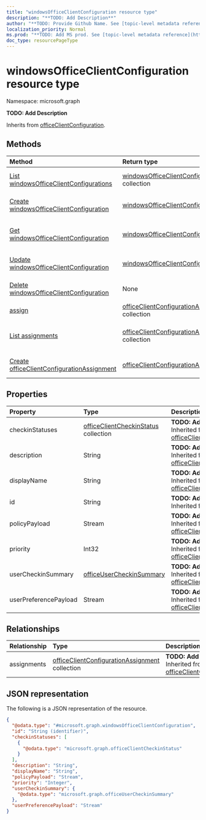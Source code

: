 ```yaml
---
title: "windowsOfficeClientConfiguration resource type"
description: "**TODO: Add Description**"
author: "**TODO: Provide Github Name. See [topic-level metadata reference](https://msgo.azurewebsites.net/add/document/guidelines/metadata.html#topic-level-metadata)**"
localization_priority: Normal
ms.prod: "**TODO: Add MS prod. See [topic-level metadata reference](https://msgo.azurewebsites.net/add/document/guidelines/metadata.html#topic-level-metadata)**"
doc_type: resourcePageType
---
```


# windowsOfficeClientConfiguration resource type

Namespace: microsoft.graph



**TODO: Add Description**


Inherits from [officeClientConfiguration](../resources/officeclientconfiguration.md).

## Methods
|Method|Return type|Description|
|:---|:---|:---|
|[List windowsOfficeClientConfigurations](../api/windowsofficeclientconfiguration-list.md)|[windowsOfficeClientConfiguration](../resources/windowsofficeclientconfiguration.md) collection|Get a list of the [windowsOfficeClientConfiguration](../resources/windowsofficeclientconfiguration.md) objects and their properties.|
|[Create windowsOfficeClientConfiguration](../api/windowsofficeclientconfiguration-create.md)|[windowsOfficeClientConfiguration](../resources/windowsofficeclientconfiguration.md)|Create a new [windowsOfficeClientConfiguration](../resources/windowsofficeclientconfiguration.md) object.|
|[Get windowsOfficeClientConfiguration](../api/windowsofficeclientconfiguration-get.md)|[windowsOfficeClientConfiguration](../resources/windowsofficeclientconfiguration.md)|Read the properties and relationships of a [windowsOfficeClientConfiguration](../resources/windowsofficeclientconfiguration.md) object.|
|[Update windowsOfficeClientConfiguration](../api/windowsofficeclientconfiguration-update.md)|[windowsOfficeClientConfiguration](../resources/windowsofficeclientconfiguration.md)|Update the properties of a [windowsOfficeClientConfiguration](../resources/windowsofficeclientconfiguration.md) object.|
|[Delete windowsOfficeClientConfiguration](../api/windowsofficeclientconfiguration-delete.md)|None|Deletes a [windowsOfficeClientConfiguration](../resources/windowsofficeclientconfiguration.md) object.|
|[assign](../api/windowsofficeclientconfiguration-assign.md)|[officeClientConfigurationAssignment](../resources/officeclientconfigurationassignment.md) collection|**TODO: Add Description**|
|[List assignments](../api/windowsofficeclientconfiguration-list-assignments.md)|[officeClientConfigurationAssignment](../resources/officeclientconfigurationassignment.md) collection|Get the officeClientConfigurationAssignment resources from the assignments navigation property.|
|[Create officeClientConfigurationAssignment](../api/windowsofficeclientconfiguration-post-assignments.md)|[officeClientConfigurationAssignment](../resources/officeclientconfigurationassignment.md)|Create a new officeClientConfigurationAssignment object.|

## Properties
|Property|Type|Description|
|:---|:---|:---|
|checkinStatuses|[officeClientCheckinStatus](../resources/officeclientcheckinstatus.md) collection|**TODO: Add Description** Inherited from [officeClientConfiguration](../resources/officeclientconfiguration.md)|
|description|String|**TODO: Add Description** Inherited from [officeClientConfiguration](../resources/officeclientconfiguration.md)|
|displayName|String|**TODO: Add Description** Inherited from [officeClientConfiguration](../resources/officeclientconfiguration.md)|
|id|String|**TODO: Add Description** Inherited from [entity](../resources/entity.md)|
|policyPayload|Stream|**TODO: Add Description** Inherited from [officeClientConfiguration](../resources/officeclientconfiguration.md)|
|priority|Int32|**TODO: Add Description** Inherited from [officeClientConfiguration](../resources/officeclientconfiguration.md)|
|userCheckinSummary|[officeUserCheckinSummary](../resources/officeusercheckinsummary.md)|**TODO: Add Description** Inherited from [officeClientConfiguration](../resources/officeclientconfiguration.md)|
|userPreferencePayload|Stream|**TODO: Add Description** Inherited from [officeClientConfiguration](../resources/officeclientconfiguration.md)|

## Relationships
|Relationship|Type|Description|
|:---|:---|:---|
|assignments|[officeClientConfigurationAssignment](../resources/officeclientconfigurationassignment.md) collection|**TODO: Add Description** Inherited from [officeClientConfiguration](../resources/officeclientconfiguration.md)|

## JSON representation
The following is a JSON representation of the resource.
<!-- {
  "blockType": "resource",
  "keyProperty": "id",
  "@odata.type": "microsoft.graph.windowsOfficeClientConfiguration",
  "baseType": "microsoft.graph.officeClientConfiguration",
  "openType": false
}
-->
``` json
{
  "@odata.type": "#microsoft.graph.windowsOfficeClientConfiguration",
  "id": "String (identifier)",
  "checkinStatuses": [
    {
      "@odata.type": "microsoft.graph.officeClientCheckinStatus"
    }
  ],
  "description": "String",
  "displayName": "String",
  "policyPayload": "Stream",
  "priority": "Integer",
  "userCheckinSummary": {
    "@odata.type": "microsoft.graph.officeUserCheckinSummary"
  },
  "userPreferencePayload": "Stream"
}
```

